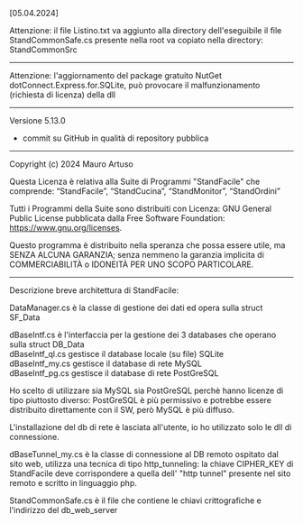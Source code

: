
[05.04.2024]

Attenzione: il file Listino.txt va aggiunto alla directory dell'eseguibile
			il file StandCommonSafe.cs presente nella root va copiato nella directory: StandCommonSrc

---------------------------------------------------------------------------------

Attenzione: l'aggiornamento del package gratuito NutGet dotConnect.Express.for.SQLite,
può provocare il malfunzionamento (richiesta di licenza) della dll

---------------------------------------------------------------------------------

  Versione 5.13.0
- commit su GitHub in qualità di repository pubblica

---------------------------------------------------------------------------------


Copyright (c) 2024 Mauro Artuso

Questa Licenza è relativa alla Suite di Programmi "StandFacile" che comprende:
“StandFacile”, “StandCucina”, “StandMonitor”, “StandOrdini”

Tutti i Programmi della Suite sono distribuiti con Licenza:
GNU General Public License pubblicata dalla Free Software Foundation: https://www.gnu.org/licenses.

Questo programma è distribuito nella speranza che possa essere utile, ma SENZA ALCUNA GARANZIA; 
senza nemmeno la garanzia implicita di COMMERCIABILITÀ o IDONEITÀ PER UNO SCOPO PARTICOLARE.


---------------------------------------------------------------------------------

Descrizione breve architettura di StandFacile:

DataManager.cs è la classe di gestione dei dati ed opera sulla struct SF_Data

dBaseIntf.cs è l'interfaccia per la gestione dei 3 databases che operano sulla struct DB_Data<br>
dBaseIntf_ql.cs gestisce il database locale (su file) SQLite<br>
dBaseIntf_my.cs gestisce il database di rete MySQL<br>
dBaseIntf_pg.cs gestisce il database di rete PostGreSQL<br>

Ho scelto di utilizzare sia MySQL sia PostGreSQL perchè hanno licenze di tipo piuttosto diverso:
PostGreSQL è più permissivo e potrebbe essere distribuito direttamente con il SW, però MySQL è più diffuso.

L'installazione del db di rete è lasciata all'utente, io ho utilizzato solo le dll di connessione.

dBaseTunnel_my.cs è la classe di connessione al DB remoto ospitato dal sito web,
utilizza una tecnica di tipo http_tunneling: la chiave CIPHER_KEY di StandFacile deve corrispondere
a quella dell' "http tunnel" presente nel sito remoto e scritto in linguaggio php.

StandCommonSafe.cs è il file che contiene le chiavi crittografiche e l'indirizzo del db_web_server

